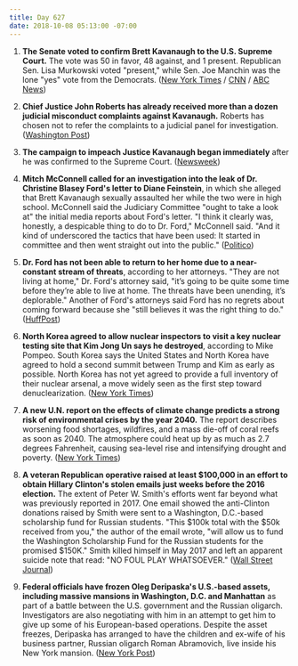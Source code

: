 ```yaml
---
title: Day 627
date: 2018-10-08 05:13:00 -07:00
---
```


1. **The Senate voted to confirm Brett Kavanaugh to the U.S. Supreme Court.** The vote was 50 in favor, 48 against, and 1 present. Republican Sen. Lisa Murkowski voted "present," while Sen. Joe Manchin was the lone "yes" vote from the Democrats. ([New York Times](https://www.nytimes.com/2018/10/06/us/politics/brett-kavanaugh-supreme-court.html) / [CNN](https://www.cnn.com/2018/10/06/politics/kavanaugh-final-confirmation-vote/index.html) / [ABC News](https://abcnews.go.com/Politics/kavanaugh-latest-confirmation-ahead-senate-vote-saturday/story?id=58316458))

2. **Chief Justice John Roberts has already received more than a dozen judicial misconduct complaints against Kavanaugh.** Roberts has chosen not to refer the complaints to a judicial panel for investigation. ([Washington Post](https://www.washingtonpost.com/politics/dc-circuit-sent-complaints-about-kavanaughs-testimony-to-chief-justice-roberts/2018/10/06/c7e7b526-c8d0-11e8-b1ed-1d2d65b86d0c_story.html?utm_term=.9ac2a29fbed3))

3. **The campaign to impeach Justice Kavanaugh began immediately** after he was confirmed to the Supreme Court. ([Newsweek](https://www.newsweek.com/impeach-kavanaugh-after-official-supreme-court-1156784))

4. **Mitch McConnell called for an investigation into the leak of Dr. Christine Blasey Ford's letter to Diane Feinstein**, in which she alleged that Brett Kavanaugh sexually assaulted her while the two were in high school. McConnell said the Judiciary Committee "ought to take a look at" the initial media reports about Ford's letter. "I think it clearly was, honestly, a despicable thing to do to Dr. Ford," McConnell said. "And it kind of underscored the tactics that have been used: It started in committee and then went straight out into the public." ([Politico](https://www.politico.com/story/2018/10/07/christine-blasey-ford-leak-investigation-880177))

5. **Dr. Ford has not been able to return to her home due to a near-constant stream of threats**, according to her attorneys. "They are not living at home," Dr. Ford's attorney said, "it’s going to be quite some time before they’re able to live at home. The threats have been unending, it’s deplorable." Another of Ford's attorneys said Ford has no regrets about coming forward because she "still believes it was the right thing to do." ([HuffPost](https://www.huffingtonpost.com/entry/christine-blasey-ford-home-unending-threats_us_5bbaa112e4b0876eda9f3317))

6. **North Korea agreed to allow nuclear inspectors to visit a key nuclear testing site that Kim Jong Un says he destroyed**, according to Mike Pompeo. South Korea says the United States and North Korea have agreed to hold a second summit between Trump and Kim as early as possible. North Korea has not yet agreed to provide a full inventory of their nuclear arsenal, a move widely seen as the first step toward denuclearization. ([New York Times](https://www.nytimes.com/2018/10/07/world/asia/pompeo-north-korea-visit.html))

7. **A new U.N. report on the effects of climate change predicts a strong risk of environmental crises by the year 2040.** The report describes worsening food shortages, wildfires, and a mass die-off of coral reefs as soon as 2040. The atmosphere could heat up by as much as 2.7 degrees Fahrenheit, causing sea-level rise and intensifying drought and poverty. ([New York Times](https://www.nytimes.com/2018/10/07/climate/ipcc-climate-report-2040.html))

8. **A veteran Republican operative raised at least $100,000 in an effort to obtain Hillary Clinton's stolen emails just weeks before the 2016 election.** The extent of Peter W. Smith's efforts went far beyond what was previously reported in 2017. One email showed the anti-Clinton donations raised by Smith were sent to a Washington, D.C.-based scholarship fund for Russian students. "This $100k total with the $50k received from you," the author of the email wrote, "will allow us to fund the Washington Scholarship Fund for the Russian students for the promised $150K." Smith killed himself in May 2017 and left an apparent suicide note that read: "NO FOUL PLAY WHATSOEVER." ([Wall Street Journal](https://outline.com/7gcwAJ))

9. **Federal officials have frozen Oleg Deripaska's U.S.-based assets, including massive mansions in Washington, D.C. and Manhattan** as part of a battle between the U.S. government and the Russian oligarch. Investigators are also negotiating with him in an attempt to get him to give up some of his European-based operations. Despite the asset freezes, Deripaska has arranged to have the children and ex-wife of his business partner, Russian oligarch Roman Abramovich, live inside his New York mansion. ([New York Post](https://nypost.com/2018/10/08/feds-freeze-russian-oligarchs-assets-upper-east-side-mansion/))